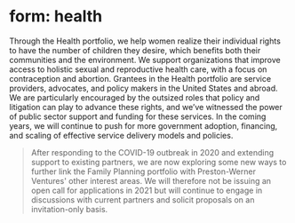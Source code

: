 # form: health

Through the Health portfolio, we help women realize their individual rights to have the number of children they desire, which benefits both their communities and the environment. We support organizations that improve access to holistic sexual and reproductive health care, with a focus on contraception and abortion. Grantees in the Health portfolio are service providers, advocates, and policy makers in the United States and abroad. We are particularly encouraged by the outsized roles that policy and litigation can play to advance these rights, and we’ve witnessed the power of public sector support and funding for these services. In the coming years, we will continue to push for more government adoption, financing, and scaling of effective service delivery models and policies.

> After responding to the COVID-19 outbreak in 2020 and extending support to existing partners, we are now exploring some new ways to further link the Family Planning portfolio with Preston-Werner Ventures' other interest areas. We will therefore not be issuing an open call for applications in 2021 but will continue to engage in discussions with current partners and solicit proposals on an invitation-only basis.
